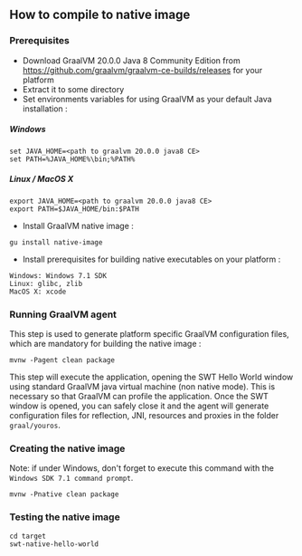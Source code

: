 ## How to compile to native image

### Prerequisites

* Download GraalVM 20.0.0 Java 8 Community Edition from https://github.com/graalvm/graalvm-ce-builds/releases for your platform
* Extract it to some directory
* Set environments variables for using GraalVM as your default Java installation :

##### Windows

```
set JAVA_HOME=<path to graalvm 20.0.0 java8 CE>
set PATH=%JAVA_HOME%\bin;%PATH%
```

##### Linux / MacOS X

```
export JAVA_HOME=<path to graalvm 20.0.0 java8 CE>
export PATH=$JAVA_HOME/bin:$PATH
```

* Install GraalVM native image :

```
gu install native-image
```

* Install prerequisites for building native executables on your platform :

```
Windows: Windows 7.1 SDK
Linux: glibc, zlib
MacOS X: xcode
```


### Running GraalVM agent

This step is used to generate platform specific GraalVM configuration files, which are mandatory for building the native image :

```
mvnw -Pagent clean package
```

This step will execute the application, opening the SWT Hello World window using standard GraalVM java virtual machine (non native mode).
This is necessary so that GraalVM can profile the application.
Once the SWT window is opened, you can safely close it and the agent will generate configuration files for reflection, JNI, resources and proxies in the folder ``graal/youros``.

### Creating the native image

Note: if under Windows, don't forget to execute this command with the `Windows SDK 7.1 command prompt`.

```
mvnw -Pnative clean package
```


### Testing the native image

```
cd target
swt-native-hello-world
```